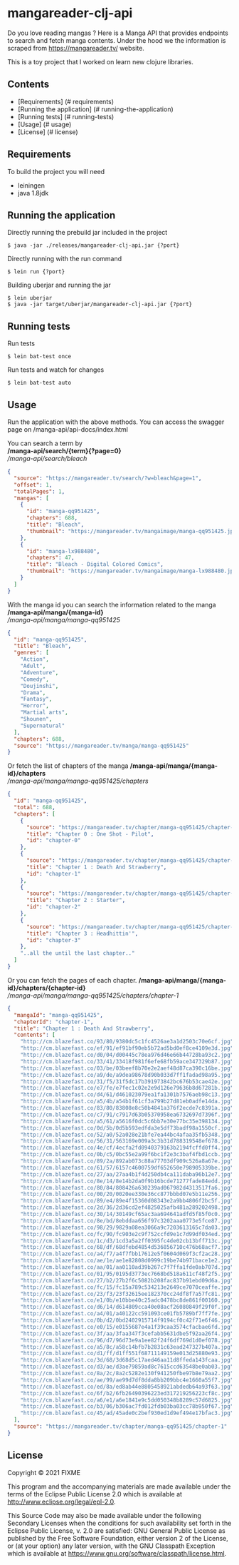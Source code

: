 # mangareader-clj-api

Do you love reading mangas ? 
Here is a Manga API that provides endpoints to search and 
fetch manga contents. Under the hood we the information is
scraped from https://mangareader.tv/ website.

This is a toy project that I worked on learn new clojure libraries. 

## Contents
* [Requirements] (# requirements)
* [Running the application] (# running-the-application)
* [Running tests] (# running-tests)
* [Usage] (# usage)
* [License] (# license)

## Requirements

To build the project you will need
* leiningen
* java 1.8jdk

## Running the application

Directly running the prebuild jar included in the project

    $ java -jar ./releases/mangareader-clj-api.jar {?port}

Directly running with the run command

    $ lein run {?port}

Building uberjar and running the jar

    $ lein uberjar
    $ java -jar target/uberjar/mangareader-clj-api.jar {?port}

## Running tests

Run tests 

    $ lein bat-test once
    
Run tests and watch for changes

    $ lein bat-test auto

## Usage

Run the application with the above methods. 
You can access the swagger page on /manga-api/api-docs/index.html

You can search a term by  
__/manga-api/search/{term}{?page=0}__  
*/manga-api/search/bleach*
```json
{
  "source": "https://mangareader.tv/search/?w=bleach&page=1",
  "offset": 1,
  "totalPages": 1,
  "mangas": [
    {
      "id": "manga-qq951425",
      "chapters": 688,
      "title": "Bleach",
      "thumbnail": "https://mangareader.tv/mangaimage/manga-qq951425.jpg"
    },
    {
      "id": "manga-lx988480",
      "chapters": 47,
      "title": "Bleach - Digital Colored Comics",
      "thumbnail": "https://mangareader.tv/mangaimage/manga-lx988480.jpg"
    }
  ]
}
```
With the manga id you can search the information related to the manga  
__/manga-api/manga/{manga-id}__  
*/manga-api/manga/manga-qq951425* 
```json
{
  "id": "manga-qq951425",
  "title": "Bleach",
  "genres": [
    "Action",
    "Adult",
    "Adventure",
    "Comedy",
    "Doujinshi",
    "Drama",
    "Fantasy",
    "Horror",
    "Martial arts",
    "Shounen",
    "Supernatural"
  ],
  "chapters": 688,
  "source": "https://mangareader.tv/manga/manga-qq951425"
}
```
Or fetch the list of chapters of the manga
__/manga-api/manga/{manga-id}/chapters__  
*/manga-api/manga/manga-qq951425/chapters*
```json
{
  "id": "manga-qq951425",
  "total": 688,
  "chapters": [
    {
      "source": "https://mangareader.tv/chapter/manga-qq951425/chapter-0",
      "title": "Chapter 0 : One Shot - Pilot",
      "id": "chapter-0"
    },
    {
      "source": "https://mangareader.tv/chapter/manga-qq951425/chapter-1",
      "title": "Chapter 1 : Death And Strawberry",
      "id": "chapter-1"
    },
    {
      "source": "https://mangareader.tv/chapter/manga-qq951425/chapter-2",
      "title": "Chapter 2 : Starter",
      "id": "chapter-2"
    },
    {
      "source": "https://mangareader.tv/chapter/manga-qq951425/chapter-3",
      "title": "Chapter 3 : Headhittin'",
      "id": "chapter-3"
    },
    "..all the until the last chapter.."
  ]
}
```
Or you can fetch the pages of each chapter.
__/manga-api/manga/{manga-id}/chapters/{chapter-id}__   
*/manga-api/manga/manga-qq951425/chapters/chapter-1*
```json
{
  "mangaId": "manga-qq951425",
  "chapterId": "chapter-1",
  "title": "Chapter 1 : Death And Strawberry",
  "contents": [
    "http://cm.blazefast.co/93/80/9380dc5c1fc4526ae3a1d2503c70e6cf.jpg",
    "http://cm.blazefast.co/ef/91/ef91bf90eb5b72ad5bd0ef8ce4109e3d.jpg",
    "http://cm.blazefast.co/d0/04/d00445c78ea976d46e66b44728ba93c2.jpg",
    "http://cm.blazefast.co/33/41/33418f981f6efe68fb59ace347329b87.jpg",
    "http://cm.blazefast.co/03/be/03beef8b70e2e2aef48d87ca390c16be.jpg",
    "http://cm.blazefast.co/a9/de/a9dea98678d90b033d7ff1fadad98a95.jpg",
    "http://cm.blazefast.co/31/f5/31f5dc17b391973842bc676b53cae42e.jpg",
    "http://cm.blazefast.co/e7/fe/e7fec1c02e2e9d126e79636b8d67281b.jpg",
    "http://cm.blazefast.co/d4/61/d461023079ea1fa1301b7576aeb98c13.jpg",
    "http://cm.blazefast.co/a5/4b/a54b1f61cf3a799b27d81eb0adfe14da.jpg",
    "http://cm.blazefast.co/83/80/83808e8c50b4841a376f2ecde7c8391a.jpg",
    "http://cm.blazefast.co/c7/91/c7917d63b05370958ea6732697d7396f.jpg",
    "http://cm.blazefast.co/a5/61/a5616f0dc5c6bb7e30e77bc35e398134.jpg",
    "http://cm.blazefast.co/0d/5b/0d5b593edfda3e5df73badf98a1550cf.jpg",
    "http://cm.blazefast.co/52/a0/52a028e21bfe7ea44bc4afaa35fb5348.jpg",
    "http://cm.blazefast.co/56/31/563169e009a3c3b31d788319548ef678.jpg",
    "http://cm.blazefast.co/4e/cf/4ecfa2fd0940379163b2194fcffd0ff4.jpg",
    "http://cm.blazefast.co/0b/c5/0bc55e2a99f6bc1f2e3c3baf4fbd1ccb.jpg",
    "http://cm.blazefast.co/89/2a/892ab073c88a77703df909c526a8a67e.jpg",
    "http://cm.blazefast.co/61/57/6157c4600759df652650e798905339be.jpg",
    "http://cm.blazefast.co/27/aa/27aa4b1f4d250db4ca111daba96b12e7.jpg",
    "http://cm.blazefast.co/8e/14/8e14b2da0f9b16bcde71277fade84edd.jpg",
    "http://cm.blazefast.co/80/84/808426a630239ad067982d4313517fa6.jpg",
    "http://cm.blazefast.co/00/20/0020ee330e36cc877bbbd07e5b11e256.jpg",
    "http://cm.blazefast.co/89/e4/89e4f15360d08343e2a9bb4806f2bc5f.jpg",
    "http://cm.blazefast.co/2d/36/2d36cd2ef4825025afb481a289202498.jpg",
    "http://cm.blazefast.co/30/14/30149cf65ac3aa694641adfd5f85f0c0.jpg",
    "http://cm.blazefast.co/8e/bd/8ebddaa656f97c3202aaa0773e5fce87.jpg",
    "http://cm.blazefast.co/98/29/9829a08ea3066a9c7203613165c7da03.jpg",
    "http://cm.blazefast.co/fc/90/fc903e2c9f752ccfd9e1c7d99df034ed.jpg",
    "http://cm.blazefast.co/1c/d3/1cd3a5a2ff0395fc4de02cb13bff713c.jpg",
    "http://cm.blazefast.co/68/df/68dfebd4854d536856710c476b68acf7.jpg",
    "http://cm.blazefast.co/a4/f7/a4f7fbb17612e5f0604d069f3cf2ac28.jpg",
    "http://cm.blazefast.co/ae/1e/ae1e82808d0999c19be74b971bace1e2.jpg",
    "http://cm.blazefast.co/aa/01/aa0110ad39b267c7f7ffa1fde0ab707d.jpg",
    "http://cm.blazefast.co/01/95/0195d3773ec7668bd518a611cf48f2f5.jpg",
    "http://cm.blazefast.co/27/b2/27b2f6c5082b208fac837b91ebd09d6a.jpg",
    "http://cm.blazefast.co/fc/15/fc15a789c534213e2649ce7070ceaffe.jpg",
    "http://cm.blazefast.co/23/f3/23f32615ee182370cc24df8f7a57fc81.jpg",
    "http://cm.blazefast.co/e1/0b/e10bbe40c25adc0478bc8de861f00160.jpg",
    "http://cm.blazefast.co/d6/14/d614809cca40e08acf26080849f29f0f.jpg",
    "http://cm.blazefast.co/a4/01/a40122cc591093ce01fb5789bf7ff7fe.jpg",
    "http://cm.blazefast.co/0b/d2/0bd2402915714f9194cf0c42f71e6f46.jpg",
    "http://cm.blazefast.co/e0/15/e0155687e4a1f39caa3574cfacbae6fd.jpg",
    "http://cm.blazefast.co/3f/aa/3faa347f3cefabb5631dbe5f92aa26f4.jpg",
    "http://cm.blazefast.co/96/d7/96d73e9a1ee82f24f6df769d1d0ef078.jpg",
    "http://cm.blazefast.co/a5/8c/a58c14bfb7b2831c63ead247327b407a.jpg",
    "http://cm.blazefast.co/d1/ff/d1ff551f68711149159e013d25880e93.jpg",
    "http://cm.blazefast.co/3d/68/3d68d5c17aed46aa11d8ffeda143fcaa.jpg",
    "http://cm.blazefast.co/d3/ae/d3ae79859ad8c7615ccd63548be0ab03.jpg",
    "http://cm.blazefast.co/8a/2c/8a2c5282e130f941250fbe97b8e79aa2.jpg",
    "http://cm.blazefast.co/ae/99/ae99d7df8dda8bb209bbc4e1660a55f7.jpg",
    "http://cm.blazefast.co/ed/8a/ed8ab44e8805458921abdedb64a93f63.jpg",
    "http://cm.blazefast.co/6f/b2/6fb26490396223ed317219256223cf8c.jpg",
    "http://cm.blazefast.co/a6/e1/a6e1841e9c5dd050348b8289c57d6825.jpg",
    "http://cm.blazefast.co/b3/06/b306ac7fd012fdb03ba03cc78b950f67.jpg",
    "http://cm.blazefast.co/45/ad/45ade0c2bef930ed1d9ef494e17bfac3.jpg"
  ],
  "source": "https://mangareader.tv/chapter/manga-qq951425/chapter-1"
}
```

## License

Copyright © 2021 FIXME

This program and the accompanying materials are made available under the
terms of the Eclipse Public License 2.0 which is available at
http://www.eclipse.org/legal/epl-2.0.

This Source Code may also be made available under the following Secondary
Licenses when the conditions for such availability set forth in the Eclipse
Public License, v. 2.0 are satisfied: GNU General Public License as published by
the Free Software Foundation, either version 2 of the License, or (at your
option) any later version, with the GNU Classpath Exception which is available
at https://www.gnu.org/software/classpath/license.html.
